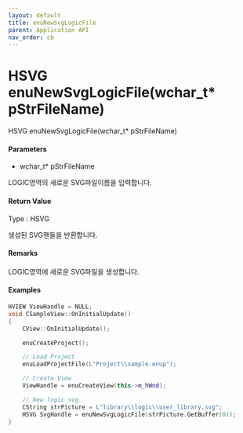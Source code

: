 ```yaml
---
layout: default
title: enuNewSvgLogicFile
parent: Application API
nav_order: cb
---
```

# HSVG enuNewSvgLogicFile\(wchar\_t\* pStrFileName\)

HSVG enuNewSvgLogicFile\(wchar\_t\* pStrFileName\)

#### Parameters

* wchar\_t\* pStrFileName

LOGIC영역의 새로운 SVG파일이름을 입력합니다.

#### Return Value

Type : HSVG

생성된 SVG핸들을 반환합니다.

#### Remarks

LOGIC영역에 새로운 SVG파일을 생성합니다.

#### Examples

```cpp
HVIEW ViewHandle = NULL; 
void CSampleView::OnInitialUpdate() 
{ 
    CView::OnInitialUpdate(); 

    enuCreateProject(); 

    // Load Project
    enuLoadProjectFile(L"Project\\sample.enup"); 

    // Create View
    ViewHandle = enuCreateView(this->m_hWnd); 

    // New logic svg. 
    CString strPicture = L"library\\logic\\user_library.svg"; 
    HSVG SvgHandle = enuNewSvgLogicFile(strPicture.GetBuffer(0)); 
}
```



